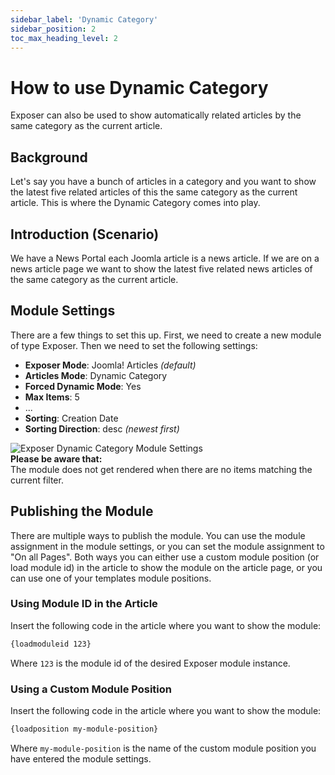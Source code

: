 ```yaml
---
sidebar_label: 'Dynamic Category'
sidebar_position: 2
toc_max_heading_level: 2
---
```


# How to use Dynamic Category

<p class="lead">Exposer can also be used to show automatically related articles by the same category as the current article.</p>

## Background

Let's say you have a bunch of articles in a category and you want to show the latest five related articles of this the
same category as the current article. This is where the Dynamic Category comes into play.

## Introduction (Scenario)

We have a News Portal each Joomla article is a news article. If we are on a news article page we want to show the latest
five related news articles of the same category as the current article.

## Module Settings

There are a few things to set this up. First, we need to create a new module of type Exposer. Then we need to set the
following settings:

- **Exposer Mode**: Joomla! Articles *(default)*
- **Articles Mode**: Dynamic Category
- **Forced Dynamic Mode**: Yes
- **Max Items**: 5
- ...
- **Sorting**: Creation Date
- **Sorting Direction**: desc *(newest first)*

<img src="/img/exposer/dynamic-category-module-settings.png" alt="Exposer Dynamic Category Module Settings" className="bordered" />

<div class="alert alert--warning">
<b>Please be aware that:</b><br/>The module does not get rendered when there are no items matching the current filter.</div>

## Publishing the Module

There are multiple ways to publish the module. You can use the module assignment in the module settings, or you can set
the module assignment to "On all Pages". Both ways you can either use a custom module position (or load module id) in
the article to show the module on the article page, or you can use one of your templates module positions.

### Using Module ID in the Article
Insert the following code in the article where you want to show the module:

```html
{loadmoduleid 123}
```
Where ``123`` is the module id of the desired Exposer module instance.

### Using a Custom Module Position
Insert the following code in the article where you want to show the module:

```html
{loadposition my-module-position}
```
Where ``my-module-position`` is the name of the custom module position you have entered the module settings.